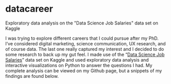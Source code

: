 # datacareer
Exploratory data analysis on the "Data Science Job Salaries" data set on Kaggle

I was trying to explore different careers that I could pursue after my PhD. I’ve considered digital marketing, science communication, UX research, and of course data. The last one really captured my interest and I decided to do some research to back up my gut feel.
I made use of the “[Data Science Job Salaries](https://www.kaggle.com/datasets/ruchi798/data-science-job-salaries)” data set on Kaggle and used exploratory data analysis and interactive visualizations on Python to answer the questions I had.
My complete analysis can be viewed on my Github page, but a snippets of my findings are found below.
